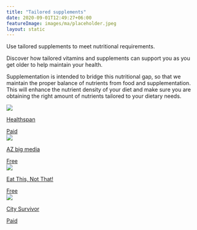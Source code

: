 ```yaml
---
title: "Tailored supplements"
date: 2020-09-01T12:49:27+06:00
featureImage: images/ma/placeholder.jpeg
layout: static
---
```


Use tailored supplements to meet nutritional requirements.

Discover how tailored vitamins and supplements can support you as you get older to help maintain your health.

Supplementation is intended to bridge this nutritional gap, so that we maintain the proper balance of nutrients from food and supplementation. This will enhance the nutrient density of your diet and make sure you are obtaining the right amount of nutrients tailored to your dietary needs.

<a class="ma-link" href="https://www.awin1.com/cread.php?awinmid=6007&awinaffid=1198638&ued=https%3A%2F%2Fwww.healthspan.co.uk%2Fover-50s-health%23t%3DOver-50s-Health-Products%26numberOfResults%3D15"><div class="ma-card ma-card-Health"><div class="ma-icon"><img src ="/images/Icon-pound - health - opacity.svg"/></div><div class="ma-name"><p>Healthspan</p></div><div class="ma-paid-text"><span>Paid</span></div></div></a><a class="ma-link" href="https://azbigmedia.com/lifestyle/12-benefits-of-supplements-why-theyre-important/"><div class="ma-card ma-card-Health"><div class="ma-icon"><img src ="/images/Icon-check - health - opacity.svg"/></div><div class="ma-name"><p>AZ big media</p></div><div class="ma-paid-text"><span>Free</span></div></div></a><a class="ma-link" href="https://www.eatthis.com/best-supplements-for-people-over-50/"><div class="ma-card ma-card-Health"><div class="ma-icon"><img src ="/images/Icon-check - health - opacity.svg"/></div><div class="ma-name"><p>Eat This, Not That!</p></div><div class="ma-paid-text"><span>Free</span></div></div></a><a class="ma-link" href="https://www.awin1.com/cread.php?awinmid=35301&awinaffid=1198638&ued=https%3A%2F%2Fcitysurvivor.co.uk%2F"><div class="ma-card ma-card-Health"><div class="ma-icon"><img src ="/images/Icon-pound - health - opacity.svg"/></div><div class="ma-name"><p>City Survivor</p></div><div class="ma-paid-text"><span>Paid</span></div></div></a>  

<br/><br/>






